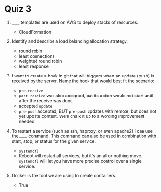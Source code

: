 # Quiz 3

1. ____ templates are used on AWS to deploy stacks of resources.
    - CloudFormation

2. Identify and describe a load balancing allocation strategy.
    - round robin
    - least connections
    - weighted round robin
    - least response

3. I want to create a hook in git that will triggers when an update (push) is received by the server.  Name the hook that would best fit the scenario:
    - `pre-receive`
    - `post-receive` was also accepted, but its action would not start until after the receive was done.
    - accepted `update`
    - `pre-push` accepted, BUT `pre-push` updates with remote, but does not yet update content.  We'll chalk it up to a wording improvement needed


4. To restart a service (such as ssh, haproxy, or even apache2) I can use the ____ command.  This command can also be used in combination with start, stop, or status for the given service.
    - `systemctl`
    - Reboot will restart all services, but it's an all or nothing move.  `systemctl` will let you have more precise control over a single service.

5. Docker is the tool we are using to create containers.
    - True